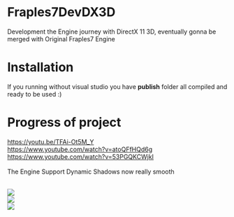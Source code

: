 # Fraples7DevDX3D
Development the Engine journey with DirectX 11 3D, eventually gonna be merged with Original Fraples7 Engine
# Installation
If you running without visual studio you have <b>publish</b> folder all compiled and ready to be used :)
# Progress of project
https://youtu.be/TFAi-Ot5M_Y <br>
https://www.youtube.com/watch?v=atoQFfHQd6g <br>
https://www.youtube.com/watch?v=53PGQKCWjkI <br> <br>
The Engine Support Dynamic Shadows now really smooth <br> <br>

<img src = "https://image.prntscr.com/image/23_gPbEXT4yL7TdW1QOUag.png"><br>
<img src = "https://image.prntscr.com/image/eOd3sBXVQO68KlgfcB5hUg.png"><br>
<img src = "https://image.prntscr.com/image/LR3QMTL7Q9SkIinJJxxY2g.png"><br>
